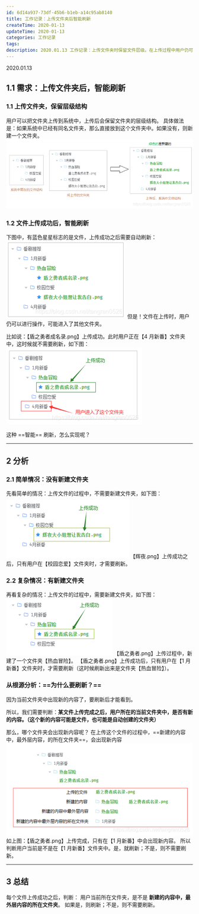 ```yaml
---
id: 6d14a937-73df-45b6-b1eb-a14c95ab8140
title: 工作记录：上传文件夹后智能刷新
createTime: 2020-01-13
updateTime: 2020-01-13
categories: 工作记录
tags: 
description: 2020.01.13 工作记录：上传文件夹时保留文件层级。在上传过程中用户仍可以进行操作，可能进入了其他文件夹。文件上传成功后，需要实现“智能”刷新（用户当前所在文件夹中有新内容，才刷新）
---
```


2020.01.13

## 1.1 需求：上传文件夹后，智能刷新

### 1.1 上传文件夹，保留层级结构

用户可以把文件夹上传到系统中，上传后会保留文件夹的层级结构。
具体做法是：如果系统中已经有同名文件夹，那么直接放到这个文件夹中。如果没有，则新建一个文件夹。
![在这里插入图片描述](..\post-assets\67b954a5-9adb-422f-9a75-c726933e0508.png)

### 1.2 文件上传成功后，智能刷新

下图中，有蓝色星星标志的是文件，上传成功之后需要自动刷新：
![---](..\post-assets\6993e010-6294-429d-9dc3-ec4951ec03bd.png)
但是！文件在上传时，用户仍可以进行操作，可能进入了其他文件夹。

比如说：【盾之勇者成名录.png】上传成功。此时用户正在【4 月新番】文件夹中，这时候就不需要刷新，如下图：
![在这里插入图片描述](..\post-assets\b1012fbd-6c3f-4adf-b241-b0df54d2b4a5.png)

这种 ==智能== 刷新，怎么实现呢？

---

## 2 分析

### 2.1 简单情况：没有新建文件夹

先看简单的情况：上传文件的过程中，不需要新建文件夹，如下图：
![在这里插入图片描述](..\post-assets\519f632f-491e-4736-a4e0-9661a9855d9a.png)
【辉夜.png】上传成功之后，只有用户在【校园恋爱】文件夹时，才需要刷新。

### 2.2 复杂情况：有新建文件夹

再看复杂的情况：上传文件的过程中，需要新建文件夹，如下图：
![在这里插入图片描述](..\post-assets\7ef0fa65-8458-452c-8ff1-f95ff234f525.png)
【盾之勇者.png】上传过程中，新建了一个文件夹【热血冒险】。
【盾之勇者.png】上传成功后，只有用户在【1 月新番】文件夹时，才需要刷新（这时候刷新出来是文件夹【热血冒险】）。

### 从根源分析：==为什么要刷新？==

因为当前文件夹中出现新的内容了，要刷新后才能看到。

所以，我们需要判断：**某文件上传完成之后，用户所在的当前文件夹中，是否有新的内容。（这个新的内容可能是文件，也可能是自动创建的文件夹）**

那么，哪个文件夹会出现新内容呢？
在上传这个文件的过程中，==新建的内容中，最外层内容，的所在文件夹==，会出现新内容
![在这里插入图片描述](..\post-assets\11dc277a-e715-4b77-8077-c3c6faaf6855.png)
如上图：【盾之勇者.png】上传完成，只有在【1 月新番】中会出现新内容。
所以判断用户当前是不是在【1 月新番】文件夹中。是，就刷新；不是，则不需要刷新。

---

## 3 总结

每个文件上传成功之后，判断：
用户当前所在文件夹，是不是 **新建的内容中，最外层内容的所在文件夹**。
如果是，则刷新；不是，则不需要刷新。